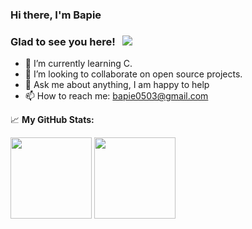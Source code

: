 ### Hi there, I'm Bapie

### Glad to see you here! &nbsp; ![](https://visitor-badge.glitch.me/badge?page_id=xiaopan24)

- 🌱 I’m currently learning C.
- 👯 I’m looking to collaborate on open source projects.
- 💬 Ask me about anything, I am happy to help
- 📫 How to reach me: bapie0503@gmail.com

📈 **My GitHub Stats:**


<p>
  <img height="130em" src="https://github-readme-stats.vercel.app/api?username=bapie-panchen&show_icons=true&hide_border=true&&count_private=true&include_all_commits=true" />
  <img height="130em" src="https://github-readme-stats.vercel.app/api/top-langs/?username=bapie-panchen&exclude_repo=KNN-Image-Classification&show_icons=true&hide_border=true&layout=compact&langs_count=5"/>
</p>
